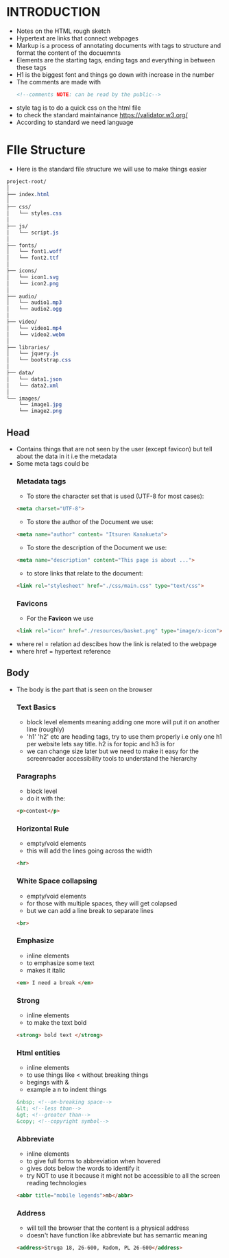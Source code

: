 # INTRODUCTION
- Notes on the HTML rough sketch 
- Hypertext are links that connect webpages
- Markup is a process of annotating documents with tags to structure and format the content of the docuemnts
- Elements are the starting tags, ending tags and everything in between these tags
- H1 is the biggest font and things go down with increase in the number
- The comments are made with 
    ```html
    <!--comments NOTE: can be read by the public-->
    ```
- style tag is to do a quick css on the html file 
- to check the standard maintainance https://validator.w3.org/
- According to standard we need language 


# FIle Structure
- Here is the standard file structure we will use to make things easier
```css
project-root/
│
├── index.html
│
├── css/
│   └── styles.css
│
├── js/
│   └── script.js
│
├── fonts/
│   └── font1.woff
│   └── font2.ttf
│
├── icons/
│   └── icon1.svg
│   └── icon2.png
│
├── audio/
│   └── audio1.mp3
│   └── audio2.ogg
│
├── video/
│   └── video1.mp4
│   └── video2.webm
│
├── libraries/
│   └── jquery.js
│   └── bootstrap.css
│
├── data/
│   └── data1.json
│   └── data2.xml
│
└── images/
    └── image1.jpg
    └── image2.png
```

## Head 
- Contains things that are not seen by the user (except favicon) but tell about the data in it i.e the metadata
- Some meta tags could be 
    ### Metadata tags
    - To store the character set that is used (UTF-8 for most cases): 
    ```html
    <meta charset="UTF-8">
    ```
    - To store the author of the Document we use: 
    ```html 
    <meta name="author" content= "Itsuren Kanakueta">
    ```
    - To store the description of the Document we use:
    ```html 
    <meta name="description" content="This page is about ..."> 
    ```
    - to store links that relate to the document:
    ```html
    <link rel="stylesheet" href="./css/main.css" type="text/css">
    ```
    ### Favicons
    - For the **Favicon** we use
    ```html
    <link rel="icon" href="./resources/basket.png" type="image/x-icon">
    ```
- where rel = relation ad descibes how the link is related to the webpage
- where href = hypertext reference 

## Body
- The body is the part that is seen on the browser
    ### Text Basics
    - block level elements meaning adding one more will put it on another line (roughly)
    - 'h1' 'h2' etc are heading tags, try to use them properly i.e only one h1 per website lets say title. h2 is for topic and h3 is for 
    -  we can change size later but we need to make it easy for the screenreader accessibility tools to understand the hierarchy

    ### Paragraphs
    - block level
    - do it with the: 
    ```html
    <p>content</p>
    ```
    ### Horizontal Rule
    - empty/void elements
    - this will add the lines going across the width 
    ```html
    <hr>
    ```

    ### White Space collapsing
    - empty/void elements
    - for those with multiple spaces, they will get colapsed
    - but we can add a line break to separate lines
    ```html
    <br>
    ```
    
    ### Emphasize
    - inline elements
    - to emphasize some text
    - makes it italic
    ```html
    <em> I need a break </em>
    ```

    ### Strong 
    - inline elements
    - to make the text bold
    ```html
    <strong> bold text </strong>
    ```

    ### Html entities
    - inline elements
    - to use things like < without breaking things
    - begings with &
    - example a n to indent things
    ```html
    &nbsp; <!--on-breaking space-->
    &lt; <!--less than-->
    &gt; <!--greater than-->
    &copy; <!--copyright symbol-->
    ```

    ### Abbreviate
    - inline elements
    - to give full forms to abbreviation when hovered 
    - gives dots below the words to identify it
    - try NOT to use it because it might not be accessible to all the screen reading technologies
    ```html
    <abbr title="mobile legends">mb</abbr>
    ```

    ### Address
    - will tell the browser that the content is a physical address
    - doesn't have function like abbreviate but has semantic meaning
    ```html
    <address>Struga 18, 26-600, Radom, PL 26-600</address>
    ```


